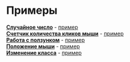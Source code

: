 # Примеры  
[**Cлучайное число**](https://github.com/MatveevFilipp/JavaScript/tree/master/examples/MathRandom)
\-
[пример](https://codepen.io/MatveevFilipp/pen/XWbyEXr)  
[**Счетчик количества кликов мыши**](https://github.com/MatveevFilipp/JavaScript/tree/master/examples/NnumberOfClicks)
\-
[пример](https://codepen.io/MatveevFilipp/pen/poJxNdx)  
[**Работа с ползунком**](https://github.com/MatveevFilipp/JavaScript/tree/master/examples/SliderValues)
\-
[пример](https://codepen.io/MatveevFilipp/pen/mdJzOpm)  
[**Положение мыши**](https://github.com/MatveevFilipp/JavaScript/tree/master/examples/MousePosition)
\-
[пример](https://codepen.io/MatveevFilipp/pen/YzXJpxG)  
[**Изменение класса**](https://github.com/MatveevFilipp/JavaScript/tree/master/examples/ChangingTheClass)
\-
[пример](https://codepen.io/MatveevFilipp/pen/gOpBLaL)  